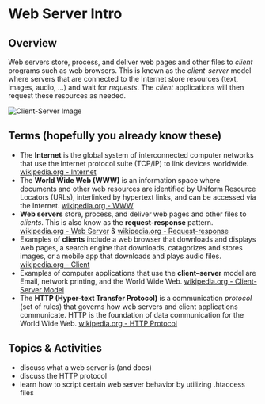 # Web Server Intro
## Overview
Web servers store, process, and deliver web pages and other files to *client* programs such as web browsers. This is known as the *client-server* model where servers that are connected to the Internet store resources (text, images, audio, ...) and wait for *requests*. The *client* applications will then request these resources as needed.

![Client-Server Image](https://upload.wikimedia.org/wikipedia/commons/thumb/c/c9/Client-server-model.svg/440px-Client-server-model.svg.png)

## Terms (hopefully you already know these)
* The **Internet** is the global system of interconnected computer networks that use the Internet protocol suite (TCP/IP) to link devices worldwide. [wikipedia.org - Internet](https://en.wikipedia.org/wiki/Internet)
* The **World Wide Web (WWW)** is an information space where documents and other web resources are identified by Uniform Resource Locators (URLs), interlinked by hypertext links, and can be accessed via the Internet. [wikipedia.org - WWW](https://en.wikipedia.org/wiki/World_Wide_Web)
* **Web servers** store, process, and deliver web pages and other files to *clients*. This is also know as the **request-response** pattern. [wikipedia.org - Web Server](https://en.wikipedia.org/wiki/Web_server) &  [wikipedia.org - Request-response](https://en.wikipedia.org/wiki/Request–response)
* Examples of **clients** include a web browser that downloads and displays web pages, a search engine that downloads, catagorizes and stores images, or a mobile app that downloads and plays audio files. [wikipedia.org - Client](https://en.wikipedia.org/wiki/Client_(computing))
* Examples of computer applications that use the **client–server** model are Email, network printing, and the World Wide Web. [wikipedia.org - Client-Server Model](https://en.wikipedia.org/wiki/Client–server_model)
* The **HTTP (Hyper-text Transfer Protocol)** is a communication *protocol* (set of rules) that governs how web servers and client applications communicate.  HTTP is the foundation of data communication for the World Wide Web.  [wikipedia.org - HTTP Protocol](https://en.wikipedia.org/wiki/Hypertext_Transfer_Protocol)

## Topics & Activities
* discuss what a web server is (and does)
* discuss the HTTP protocol
* learn how to script certain web server behavior by utilizing .htaccess files

